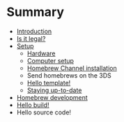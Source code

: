 # Summary

* [Introduction](README.md)
* [Is it legal?](is_it_legal.md)
* [Setup](setup.md)
   * [Hardware](hardware.md)
   * [Computer setup](computer_setup.md)
   * [Homebrew Channel installation](homebrew_channel_installation.md)
   * Send homebrews on the 3DS
   * [Hello template!](hello_template.md)
   * [Staying up-to-date](staying_up-to-date.md)
* [Homebrew development](homebrew_development.md)
* [Hello build!](hello_build.md)
* Hello source code!

